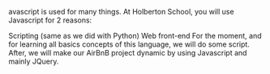avascript is used for many things. At Holberton School,
you will use Javascript for 2 reasons:

Scripting (same as we did with Python)
Web front-end
For the moment, and for learning all basics concepts of this language,
we will do some script. After, we will make our AirBnB project dynamic
by using Javascript and mainly JQuery.
